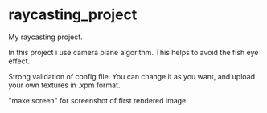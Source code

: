 # raycasting_project
My raycasting project.

In this project i use camera plane algorithm. This helps to avoid the fish eye effect.

Strong validation of config file. You can change it as you want, and upload your own textures in .xpm format.

"make screen" for screenshot of first rendered image.
